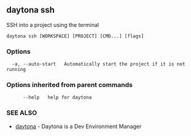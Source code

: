 ## daytona ssh

SSH into a project using the terminal

```
daytona ssh [WORKSPACE] [PROJECT] [CMD...] [flags]
```

### Options

```
  -a, --auto-start   Automatically start the project if it is not running
```

### Options inherited from parent commands

```
      --help   help for daytona
```

### SEE ALSO

* [daytona](daytona.md)	 - Daytona is a Dev Environment Manager

